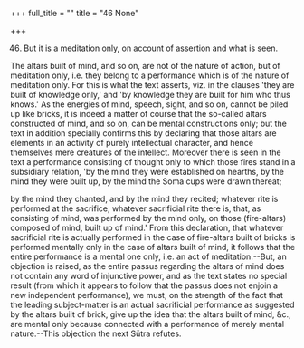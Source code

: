 +++
full_title = ""
title = "46 None"

+++


46. But it is a meditation only, on account of assertion and what is seen.

The altars built of mind, and so on, are not of the nature of action, but of meditation only, i.e. they belong to a performance which is of the nature of meditation only. For this is what the text asserts, viz. in the clauses 'they are built of knowledge only,' and 'by knowledge they are built for him who thus knows.' As the energies of mind, speech, sight, and so on, cannot be piled up like bricks, it is indeed a matter of course that the so-called altars constructed of mind, and so on, can be mental constructions only; but the text in addition specially confirms this by declaring that those altars are elements in an activity of purely intellectual character, and hence themselves mere creatures of the intellect. Moreover there is seen in the text a performance consisting of thought only to which those fires stand in a subsidiary relation, 'by the mind they were established on hearths, by the mind they were built up, by the mind the Soma cups were drawn thereat;

by the mind they chanted, and by the mind they recited; whatever rite is performed at the sacrifice, whatever sacrificial rite there is, that, as consisting of mind, was performed by the mind only, on those (fire-altars) composed of mind, built up of mind.' From this declaration, that whatever sacrificial rite is actually performed in the case of fire-altars built of bricks is performed mentally only in the case of altars built of mind, it follows that the entire performance is a mental one only, i.e. an act of meditation.--But, an objection is raised, as the entire passus regarding the altars of mind does not contain any word of injunctive power, and as the text states no special result (from which it appears to follow that the passus does not enjoin a new independent performance), we must, on the strength of the fact that the leading subject-matter is an actual sacrificial performance as suggested by the altars built of brick, give up the idea that the altars built of mind, &c., are mental only because connected with a performance of merely mental nature.--This objection the next Sūtra refutes.

